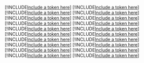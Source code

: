 [!INCLUDE[Include a token here](refs1530529126355/r1.md)]
[!INCLUDE[Include a token here](refs1530529126355/r2.md)]
[!INCLUDE[Include a token here](refs1530529126355/r3.md)]
[!INCLUDE[Include a token here](refs1530529126355/r4.md)]
[!INCLUDE[Include a token here](refs1530529126355/r5.md)]
[!INCLUDE[Include a token here](refs1530529126355/r6.md)]
[!INCLUDE[Include a token here](refs1530529126355/r7.md)]
[!INCLUDE[Include a token here](refs1530529126355/r8.md)]
[!INCLUDE[Include a token here](refs1530529126355/r9.md)]
[!INCLUDE[Include a token here](refs1530529126355/r10.md)]
[!INCLUDE[Include a token here](refs1530529126355/r11.md)]
[!INCLUDE[Include a token here](refs1530529126355/r12.md)]
[!INCLUDE[Include a token here](refs1530529126355/r13.md)]
[!INCLUDE[Include a token here](refs1530529126355/r14.md)]
[!INCLUDE[Include a token here](refs1530529126355/r15.md)]
[!INCLUDE[Include a token here](refs1530529126355/r16.md)]
[!INCLUDE[Include a token here](refs1530529126355/r17.md)]
[!INCLUDE[Include a token here](refs1530529126355/r18.md)]
[!INCLUDE[Include a token here](refs1530529126355/r19.md)]
[!INCLUDE[Include a token here](refs1530529126355/r20.md)]